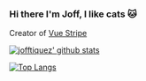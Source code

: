 ### Hi there I'm Joff, I like cats :cat:

Creator of [Vue Stripe](https://vuestripe.com)

[![jofftiquez' github stats](https://github-readme-stats.vercel.app/api?username=jofftiquez&show_icons=true&theme=radical&include_all_commits=true&count_private=true)](https://github.com/anuraghazra/github-readme-stats)

[![Top Langs](https://github-readme-stats.vercel.app/api/top-langs/?username=anuraghazra&layout=compact&theme=radical)](https://github.com/anuraghazra/github-readme-stats)
